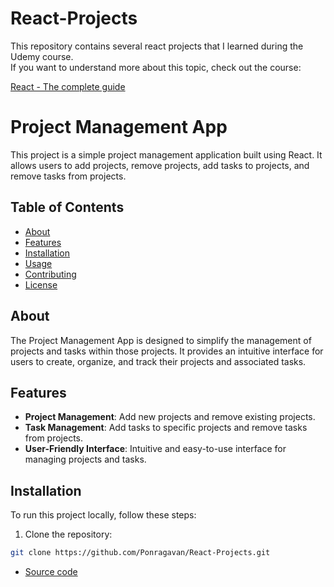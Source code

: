 # React-Projects

This repository contains several react projects that I learned during the Udemy course.<br>
If you want to understand more about this topic, check out the course:

[React - The complete guide](https://www.udemy.com/course/react-the-complete-guide-incl-redux/)

# Project Management App

This project is a simple project management application built using React. It allows users to add projects, remove projects, add tasks to projects, and remove tasks from projects.

## Table of Contents
- [About](#about)
- [Features](#features)
- [Installation](#installation)
- [Usage](#usage)
- [Contributing](#contributing)
- [License](#license)

## About

The Project Management App is designed to simplify the management of projects and tasks within those projects. It provides an intuitive interface for users to create, organize, and track their projects and associated tasks.

## Features

- **Project Management**: Add new projects and remove existing projects.
- **Task Management**: Add tasks to specific projects and remove tasks from projects.
- **User-Friendly Interface**: Intuitive and easy-to-use interface for managing projects and tasks.

## Installation

To run this project locally, follow these steps:

1. Clone the repository:

```bash
git clone https://github.com/Ponragavan/React-Projects.git
```
  - [Source code](./Project-Management/)

